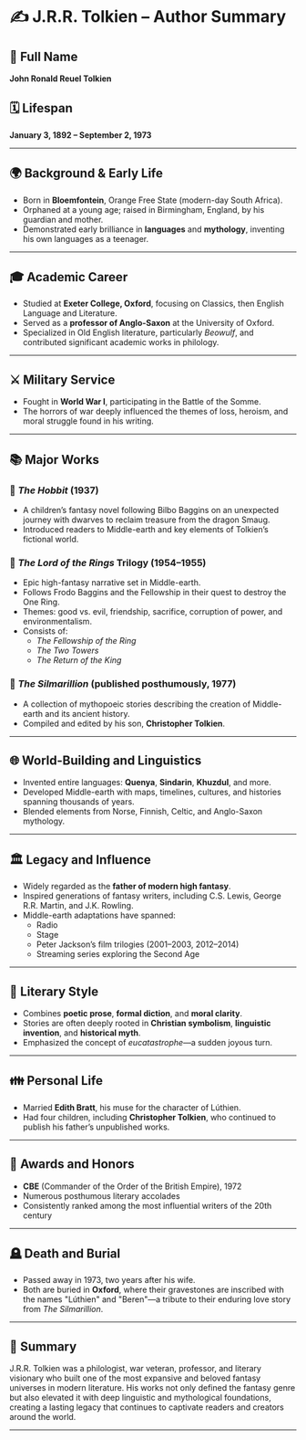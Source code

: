 # ✍️ J.R.R. Tolkien – Author Summary

## 📌 Full Name
**John Ronald Reuel Tolkien**

## 🗓️ Lifespan
**January 3, 1892 – September 2, 1973**

---

## 🌍 Background & Early Life

- Born in **Bloemfontein**, Orange Free State (modern-day South Africa).
- Orphaned at a young age; raised in Birmingham, England, by his guardian and mother.
- Demonstrated early brilliance in **languages** and **mythology**, inventing his own languages as a teenager.

---

## 🎓 Academic Career

- Studied at **Exeter College, Oxford**, focusing on Classics, then English Language and Literature.
- Served as a **professor of Anglo-Saxon** at the University of Oxford.
- Specialized in Old English literature, particularly *Beowulf*, and contributed significant academic works in philology.

---

## ⚔️ Military Service

- Fought in **World War I**, participating in the Battle of the Somme.
- The horrors of war deeply influenced the themes of loss, heroism, and moral struggle found in his writing.

---

## 📚 Major Works

### 🔹 *The Hobbit* (1937)
- A children’s fantasy novel following Bilbo Baggins on an unexpected journey with dwarves to reclaim treasure from the dragon Smaug.
- Introduced readers to Middle-earth and key elements of Tolkien’s fictional world.

### 🔹 *The Lord of the Rings* Trilogy (1954–1955)
- Epic high-fantasy narrative set in Middle-earth.
- Follows Frodo Baggins and the Fellowship in their quest to destroy the One Ring.
- Themes: good vs. evil, friendship, sacrifice, corruption of power, and environmentalism.
- Consists of:
  - *The Fellowship of the Ring*
  - *The Two Towers*
  - *The Return of the King*

### 🔹 *The Silmarillion* (published posthumously, 1977)
- A collection of mythopoeic stories describing the creation of Middle-earth and its ancient history.
- Compiled and edited by his son, **Christopher Tolkien**.

---

## 🌐 World-Building and Linguistics

- Invented entire languages: **Quenya**, **Sindarin**, **Khuzdul**, and more.
- Developed Middle-earth with maps, timelines, cultures, and histories spanning thousands of years.
- Blended elements from Norse, Finnish, Celtic, and Anglo-Saxon mythology.

---

## 🏛️ Legacy and Influence

- Widely regarded as the **father of modern high fantasy**.
- Inspired generations of fantasy writers, including C.S. Lewis, George R.R. Martin, and J.K. Rowling.
- Middle-earth adaptations have spanned:
  - Radio
  - Stage
  - Peter Jackson’s film trilogies (2001–2003, 2012–2014)
  - Streaming series exploring the Second Age

---

## 📖 Literary Style

- Combines **poetic prose**, **formal diction**, and **moral clarity**.
- Stories are often deeply rooted in **Christian symbolism**, **linguistic invention**, and **historical myth**.
- Emphasized the concept of *eucatastrophe*—a sudden joyous turn.

---

## 👪 Personal Life

- Married **Edith Bratt**, his muse for the character of Lúthien.
- Had four children, including **Christopher Tolkien**, who continued to publish his father’s unpublished works.

---

## 🏅 Awards and Honors

- **CBE** (Commander of the Order of the British Empire), 1972
- Numerous posthumous literary accolades
- Consistently ranked among the most influential writers of the 20th century

---

## 🪦 Death and Burial

- Passed away in 1973, two years after his wife.
- Both are buried in **Oxford**, where their gravestones are inscribed with the names "Lúthien" and "Beren"—a tribute to their enduring love story from *The Silmarillion*.

---

## 📌 Summary

J.R.R. Tolkien was a philologist, war veteran, professor, and literary visionary who built one of the most expansive and beloved fantasy universes in modern literature. His works not only defined the fantasy genre but also elevated it with deep linguistic and mythological foundations, creating a lasting legacy that continues to captivate readers and creators around the world.

---

